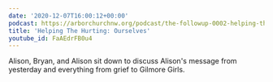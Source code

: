 ```yaml
---
date: '2020-12-07T16:00:12+00:00'
podcast: https://arborchurchnw.org/podcast/the-followup-0002-helping-the-hurting-ourselves.m4a
title: 'Helping The Hurting: Ourselves'
youtube_id: FaAEdrFB0u4
---
```


Alison, Bryan, and Alison sit down to discuss Alison's message from yesterday and everything from grief to Gilmore Girls.